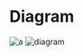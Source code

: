 # Diagram
![a](https://user-images.githubusercontent.com/85344890/164376863-9c2501f0-212b-4b5c-a9f4-10438992df5e.jpg)
![diagram](https://user-images.githubusercontent.com/85344890/164381403-b94285f9-e540-4f78-923b-6776c933ff30.jpg)
